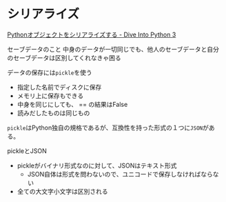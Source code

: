 # シリアライズ

[Pythonオブジェクトをシリアライズする - Dive Into Python 3](http://diveintopython3-ja.rdy.jp/serializing.html)

セーブデータのこと
中身のデータが一切同じでも、他人のセーブデータと自分のセーブデータは区別してくれなきゃ困る

データの保存には`pickle`を使う
- 指定した名前でディスクに保存
- メモリ上に保存もできる
- 中身を同じにしても、 == の結果はFalse
- 読みだしたものは同じもの

`pickle`はPython独自の規格であるが、互換性を持った形式の１つに`JSON`がある。  

pickleとJSON
- pickleがバイナリ形式なのに対して、JSONはテキスト形式
  - JSON自体は形式を問わないので、ユニコードで保存しなければならない
- 全ての大文字小文字は区別される
